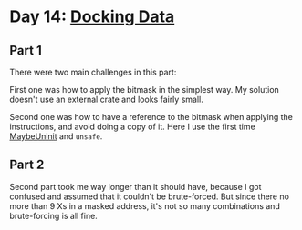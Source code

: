 # Day 14: [Docking Data](https://adventofcode.com/2020/day/14)

## Part 1

There were two main challenges in this part:

First one was how to apply the bitmask in the simplest way. My solution doesn't use an external crate and looks fairly small.

Second one was how to have a reference to the bitmask when applying the instructions, and avoid doing a copy of it. Here I use the first time [MaybeUninit](https://doc.rust-lang.org/std/mem/union.MaybeUninit.html) and `unsafe`.

## Part 2

Second part took me way longer than it should have, because I got confused and assumed that it couldn't be brute-forced. But since there no more than 9 Xs in a masked address, it's not so many combinations and brute-forcing is all fine.